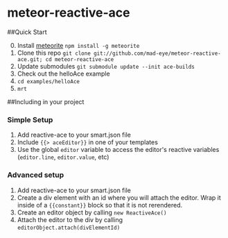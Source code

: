 meteor-reactive-ace
===================

##Quick Start

0. Install [meteorite](https://github.com/oortcloud/meteorite)
`
npm install -g meteorite
`
1. Clone this repo
`
git clone git://github.com/mad-eye/meteor-reactive-ace.git; cd meteor-reactive-ace
`
2. Update submodules
`git submodule update --init ace-builds`
3. Check out the helloAce example
  1. `cd examples/helloAce`
  2. `mrt`

##Including in your project

### Simple Setup
1. Add reactive-ace to your smart.json file
2. Include `{{> aceEditor}}` in one of your templates
3. Use the global `editor` variable to access the editor's reactive variables (`editor.line`, `editor.value`, etc)

### Advanced setup
1. Add reactive-ace to your smart.json file
1. Create a div element with an id where you will attach the editor.  Wrap it inside of a `{{constant}}` block so that it is not rerendered.
2. Create an editor object by calling `new ReactiveAce()`
3. Attach the editor to the div by calling `editorObject.attach(divElementId)`
